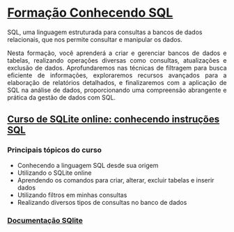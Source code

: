 # [Formação Conhecendo SQL](https://cursos.alura.com.br/formacao-conhecendo-sql)

SQL, uma linguagem estruturada para consultas a bancos de dados relacionais, que nos permite consultar e manipular os dados.

<div style="text-align: justify;">
    Nesta formação, você aprenderá a criar e gerenciar bancos de dados e tabelas, realizando operações diversas como consultas, atualizações e exclusão de dados. Aprofundaremos nas técnicas de filtragem para busca eficiente de informações, exploraremos recursos avançados para a elaboração de relatórios detalhados, e finalizaremos com a aplicação de SQL na análise de dados, proporcionando uma compreensão abrangente e prática da gestão de dados com SQL.
</div>

## [Curso de SQLite online: conhecendo instruções SQL](https://cursos.alura.com.br/course/sqlite-online-conhecendo-instrucoes-sql)

### **Principais tópicos do curso**

- Conhecendo a linguagem SQL desde sua origem
- Utilizando o SQLite online
- Aprendendo os comandos para criar, alterar, excluir tabelas e inserir dados
- Utilizando filtros em minhas consultas
- Realizando diversos tipos de consultas no banco de dados

### [Documentação SQlite](https://www.sqlite.org/docs.html)
